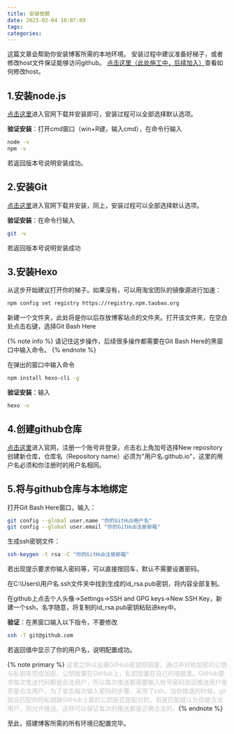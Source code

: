 ```yaml
---
title: 安装依赖
date: 2023-02-04 10:07:09
tags:
categories:
---
```

这篇文章会帮助你安装博客所需的本地环境。
安装过程中建议准备好梯子，或者修改host文件保证能够访问github。
<a href="https://git-scm.com/download/win" target="_blank">点击这里（此处施工中，后续加入）</a>查看如何修改host。

## 1.安装node.js
<a href="https://nodejs.org/en/download/" target="_blank">点击这里</a>进入官网下载并安装即可，安装过程可以全部选择默认选项。

**验证安装**：打开cmd窗口（win+R键，输入cmd），在命令行输入
``` bash
node -v
npm -v
```
若返回版本号说明安装成功。

## 2.安装Git
<a href="https://git-scm.com/download/win" target="_blank">点击这里</a>进入官网下载并安装，同上，安装过程可以全部选择默认选项。

**验证安装**：在命令行输入
``` bash
git -v
```
若返回版本号说明安装成功

## 3.安装Hexo
从这步开始建议打开你的梯子。如果没有，可以用淘宝团队的镜像源进行加速：
``` bash
npm config set registry https://registry.npm.taobao.org
```
新建一个文件夹，此处将是你以后存放博客站点的文件夹。打开该文件夹，在空白处点击右键，选择Git Bash Here

{% note info %} 请记住这步操作，后续很多操作都需要在Git Bash Here的黑窗口中输入命令。 {% endnote %}


在弹出的窗口中输入命令
``` bash
npm install hexo-cli -g
```
**验证安装**：输入
``` bash
hexo -v
```

## 4.创建github仓库
<a href="https://github.com/" target="_blank">点击这里</a>进入官网，注册一个账号并登录，点击右上角加号选择New repository创建新仓库，仓库名（Repository name）必须为"用户名.github.io"，这里的用户名必须和你注册时的用户名相同。

## 5.将与github仓库与本地绑定
打开Git Bash Here窗口，输入：
``` bash
git config --global user.name "你的GitHub用户名"
git config --global user.email "你的GitHub注册邮箱"
```

生成ssh密钥文件：
``` bash
ssh-keygen -t rsa -C "你的GitHub注册邮箱"
```

若出现提示要求你输入密码等，可以直接按回车，默认不需要设置密码。

在C:\Users\用户名\.ssh文件夹中找到生成的id_rsa.pub密钥，将内容全部复制。

在github上点击个人头像→Settings→SSH and GPG keys→New SSH Key，新建一个ssh，名字随意，将复制的id_rsa.pub密钥粘贴进key中。

**验证**：在黑窗口输入以下指令，不要修改
``` bash
ssh -T git@github.com
```
若返回值中显示了你的用户名，说明配置成功。

{% note primary %} <font color= #C4C4C4>这里之所以设置GitHub密钥原因是，通过非对称加密的公钥与私钥来完成加密，公钥放置在GitHub上，私钥放置在自己的电脑里。GitHub要求每次推送代码都是合法用户，所以每次推送都需要输入账号密码验证推送用户是否是合法用户，为了省去每次输入密码的步骤，采用了ssh，当你推送的时候，git就会匹配你的私钥跟GitHub上面的公钥是否是配对的，若是匹配就认为你是合法用户，则允许推送。这样可以保证每次的推送都是正确合法的。</font>{% endnote %}



至此，搭建博客所需的所有环境已配置完毕。